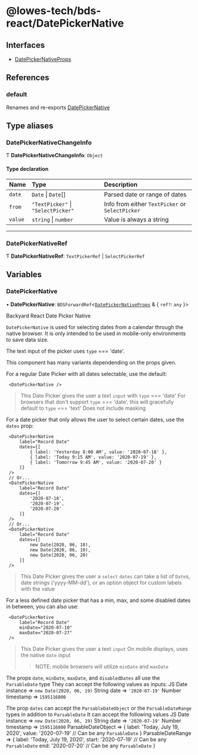 # @lowes-tech/bds-react/DatePickerNative

## Interfaces

- [DatePickerNativeProps](interfaces/DatePickerNativeProps.md)

## References

### default

Renames and re-exports [DatePickerNative](README.md#datepickernative)

## Type aliases

### DatePickerNativeChangeInfo

Ƭ **DatePickerNativeChangeInfo**: `Object`

#### Type declaration

| Name | Type | Description |
| :------ | :------ | :------ |
| `date` | `Date` \| `Date`[] | Parsed date or range of dates |
| `from` | ``"TextPicker"`` \| ``"SelectPicker"`` | Info from either `TextPicker` or `SelectPicker` |
| `value` | `string` \| `number` | Value is always a string |

___

### DatePickerNativeRef

Ƭ **DatePickerNativeRef**: `TextPickerRef` \| `SelectPickerRef`

## Variables

### DatePickerNative

• **DatePickerNative**: `BDSForwardRef`<[`DatePickerNativeProps`](interfaces/DatePickerNativeProps.md) & { `ref?`: `any`  }\>

Backyard React Date Picker Native

`DatePickerNative` is used for selecting dates from a calendar through the native browser.
It is only intended to be used in mobile-only environments to save data size.

The text input of the picker uses `type` === 'date'.

This component has many variants dependending on the props given.

For a regular Date Picker with all dates selectable, use the default:
```
 <DatePickerNative />
```
> This Date Picker gives the user a text `input` with `type` === 'date'
> For browsers that don't support `type` === 'date', this will gracefully default to `type` === 'text'
> Does not include masking

For a date picker that only allows the user to select certain dates, use the `dates` prop:
```
 <DatePickerNative
     label="Record Date"
     dates={[
         { label: 'Yesterday 8:00 AM', value: '2020-07-18' },
         { label: 'Today 9:15 AM', value: '2020-07-19' },
         { label: 'Tomorrow 9:45 AM', value: '2020-07-20' }
     ]}
 />
 // Or...
 <DatePickerNative
     label="Record Date"
     dates={[
         '2020-07-18',
         '2020-07-19',
         '2020-07-20'
     ]}
 />
 // Or...
 <DatePickerNative
     label="Record Date"
     dates={[
         new Date(2020, 06, 18),
         new Date(2020, 06, 19),
         new Date(2020, 06, 20)
     ]}
 />
```
> This Date Picker gives the user a `select`
> `dates` can take a list of `Date`s, date strings ('yyyy-MM-dd'), or an option object for custom labels with the value

For a less defined date picker that has a min, max, and some disabled dates in between, you can also use:
```
 <DatePickerNative
     label="Record Date"
     minDate="2020-07-10"
     maxDate="2020-07-27"
 />
```
> This Date Picker gives the user a text `input`
> On mobile displays, uses the native `date` input
 >> NOTE: mobile browsers will utilize `minDate` and `maxDate`

The props `date`, `minDate`, `maxDate`, and `disabledDates` all use the `ParsableDate` type
They can accept the following values as inputs:
 JS Date instance => `new Date(2020, 06, 19)`
 String date => `'2020-07-19'`
 Number timestamp => `1595116800`

The prop `dates` can accept the `ParsableDateObject` or the `ParsableDateRange` types in addition to `ParsableDate`
It can accept the following values
 JS Date instance => `new Date(2020, 06, 19)`
 String date => `'2020-07-19'`
 Number timestamp => `1595116800`
 ParsableDateObject => {
     label: 'Today, July 19, 2020',
     value: '2020-07-19' // Can be any `ParsableDate`
 }
 ParsableDateRange => {
     label: 'Today, July 19, 2020',
     start: '2020-07-19' // Can be any `ParsableDate`
     end: '2020-07-20' // Can be any `ParsableDate`
 }
